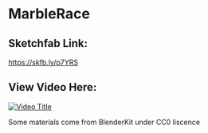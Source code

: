 # MarbleRace
## Sketchfab Link:
https://skfb.ly/p7YRS


## View Video Here:
[![Video Title](https://img.youtube.com/vi/JJQ1c7wtO0Q/0.jpg)](https://www.youtube.com/watch?v=JJQ1c7wtO0Q)

Some materials come from BlenderKit under CC0 liscence
